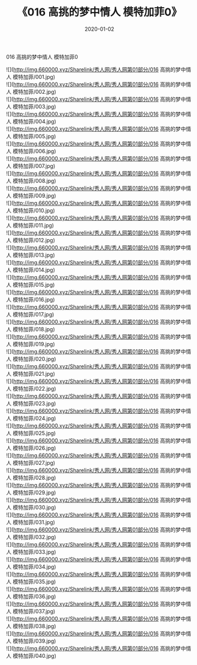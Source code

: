 ﻿---
layout: post
title:  《016 高挑的梦中情人 模特加菲0》
date:   2020-01-02
img: http://img.660000.xyz/Sharelink/秀人网/秀人网第01部分/016 高挑的梦中情人 模特加菲0/000.jpg
categories: [美女, 清纯, 唯美]
---

016 高挑的梦中情人 模特加菲0

  ![](http://img.660000.xyz/Sharelink/秀人网/秀人网第01部分/016 高挑的梦中情人 模特加菲/001.jpg) <br> ![](http://img.660000.xyz/Sharelink/秀人网/秀人网第01部分/016 高挑的梦中情人 模特加菲/002.jpg) <br> ![](http://img.660000.xyz/Sharelink/秀人网/秀人网第01部分/016 高挑的梦中情人 模特加菲/003.jpg) <br> ![](http://img.660000.xyz/Sharelink/秀人网/秀人网第01部分/016 高挑的梦中情人 模特加菲/004.jpg) <br> ![](http://img.660000.xyz/Sharelink/秀人网/秀人网第01部分/016 高挑的梦中情人 模特加菲/005.jpg) <br> ![](http://img.660000.xyz/Sharelink/秀人网/秀人网第01部分/016 高挑的梦中情人 模特加菲/006.jpg) <br> ![](http://img.660000.xyz/Sharelink/秀人网/秀人网第01部分/016 高挑的梦中情人 模特加菲/007.jpg) <br> ![](http://img.660000.xyz/Sharelink/秀人网/秀人网第01部分/016 高挑的梦中情人 模特加菲/008.jpg) <br> ![](http://img.660000.xyz/Sharelink/秀人网/秀人网第01部分/016 高挑的梦中情人 模特加菲/009.jpg) <br> ![](http://img.660000.xyz/Sharelink/秀人网/秀人网第01部分/016 高挑的梦中情人 模特加菲/010.jpg) <br> ![](http://img.660000.xyz/Sharelink/秀人网/秀人网第01部分/016 高挑的梦中情人 模特加菲/011.jpg) <br> ![](http://img.660000.xyz/Sharelink/秀人网/秀人网第01部分/016 高挑的梦中情人 模特加菲/012.jpg) <br> ![](http://img.660000.xyz/Sharelink/秀人网/秀人网第01部分/016 高挑的梦中情人 模特加菲/013.jpg) <br> ![](http://img.660000.xyz/Sharelink/秀人网/秀人网第01部分/016 高挑的梦中情人 模特加菲/014.jpg) <br> ![](http://img.660000.xyz/Sharelink/秀人网/秀人网第01部分/016 高挑的梦中情人 模特加菲/015.jpg) <br> ![](http://img.660000.xyz/Sharelink/秀人网/秀人网第01部分/016 高挑的梦中情人 模特加菲/016.jpg) <br> ![](http://img.660000.xyz/Sharelink/秀人网/秀人网第01部分/016 高挑的梦中情人 模特加菲/017.jpg) <br> ![](http://img.660000.xyz/Sharelink/秀人网/秀人网第01部分/016 高挑的梦中情人 模特加菲/018.jpg) <br> ![](http://img.660000.xyz/Sharelink/秀人网/秀人网第01部分/016 高挑的梦中情人 模特加菲/019.jpg) <br> ![](http://img.660000.xyz/Sharelink/秀人网/秀人网第01部分/016 高挑的梦中情人 模特加菲/020.jpg) <br> ![](http://img.660000.xyz/Sharelink/秀人网/秀人网第01部分/016 高挑的梦中情人 模特加菲/021.jpg) <br> ![](http://img.660000.xyz/Sharelink/秀人网/秀人网第01部分/016 高挑的梦中情人 模特加菲/022.jpg) <br> ![](http://img.660000.xyz/Sharelink/秀人网/秀人网第01部分/016 高挑的梦中情人 模特加菲/023.jpg) <br> ![](http://img.660000.xyz/Sharelink/秀人网/秀人网第01部分/016 高挑的梦中情人 模特加菲/024.jpg) <br> ![](http://img.660000.xyz/Sharelink/秀人网/秀人网第01部分/016 高挑的梦中情人 模特加菲/025.jpg) <br> ![](http://img.660000.xyz/Sharelink/秀人网/秀人网第01部分/016 高挑的梦中情人 模特加菲/026.jpg) <br> ![](http://img.660000.xyz/Sharelink/秀人网/秀人网第01部分/016 高挑的梦中情人 模特加菲/027.jpg) <br> ![](http://img.660000.xyz/Sharelink/秀人网/秀人网第01部分/016 高挑的梦中情人 模特加菲/028.jpg) <br> ![](http://img.660000.xyz/Sharelink/秀人网/秀人网第01部分/016 高挑的梦中情人 模特加菲/029.jpg) <br> ![](http://img.660000.xyz/Sharelink/秀人网/秀人网第01部分/016 高挑的梦中情人 模特加菲/030.jpg) <br> ![](http://img.660000.xyz/Sharelink/秀人网/秀人网第01部分/016 高挑的梦中情人 模特加菲/031.jpg) <br> ![](http://img.660000.xyz/Sharelink/秀人网/秀人网第01部分/016 高挑的梦中情人 模特加菲/032.jpg) <br> ![](http://img.660000.xyz/Sharelink/秀人网/秀人网第01部分/016 高挑的梦中情人 模特加菲/033.jpg) <br> ![](http://img.660000.xyz/Sharelink/秀人网/秀人网第01部分/016 高挑的梦中情人 模特加菲/034.jpg) <br> ![](http://img.660000.xyz/Sharelink/秀人网/秀人网第01部分/016 高挑的梦中情人 模特加菲/035.jpg) <br> ![](http://img.660000.xyz/Sharelink/秀人网/秀人网第01部分/016 高挑的梦中情人 模特加菲/036.jpg) <br> ![](http://img.660000.xyz/Sharelink/秀人网/秀人网第01部分/016 高挑的梦中情人 模特加菲/037.jpg) <br> ![](http://img.660000.xyz/Sharelink/秀人网/秀人网第01部分/016 高挑的梦中情人 模特加菲/038.jpg) <br> ![](http://img.660000.xyz/Sharelink/秀人网/秀人网第01部分/016 高挑的梦中情人 模特加菲/039.jpg) <br> ![](http://img.660000.xyz/Sharelink/秀人网/秀人网第01部分/016 高挑的梦中情人 模特加菲/040.jpg) <br>